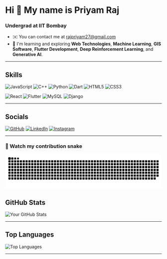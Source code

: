 
# Hi 👋 My name is Priyam Raj 

### Undergrad at IIT Bombay

- ✉️  You can contact me at [rajpriyam27@gmail.com](mailto:rajpriyam27@gmail.com)
- 🧠  I'm learning and exploring **Web Technologies**, **Machine Learning**, **GIS Software**, **Flutter Development**, **Deep Reinforcement Learning**, and **Generative AI**.

---

## Skills

![JavaScript](https://img.shields.io/badge/JavaScript-F7DF1E?style=for-the-badge&logo=javascript&logoColor=black) ![C++](https://img.shields.io/badge/C%2B%2B-00599C?style=for-the-badge&logo=c%2B%2B&logoColor=white) ![Python](https://img.shields.io/badge/Python-3776AB?style=for-the-badge&logo=python&logoColor=white) ![Dart](https://img.shields.io/badge/Dart-0175C2?style=for-the-badge&logo=dart&logoColor=white) ![HTML5](https://img.shields.io/badge/HTML5-E34F26?style=for-the-badge&logo=html5&logoColor=white) ![CSS3](https://img.shields.io/badge/CSS3-1572B6?style=for-the-badge&logo=css3&logoColor=white)

![React](https://img.shields.io/badge/React-20232A?style=for-the-badge&logo=react&logoColor=61DAFB) ![Flutter](https://img.shields.io/badge/Flutter-02569B?style=for-the-badge&logo=flutter&logoColor=white) ![MySQL](https://img.shields.io/badge/MySQL-4479A1?style=for-the-badge&logo=mysql&logoColor=white) ![Django](https://img.shields.io/badge/Django-092E20?style=for-the-badge&logo=django&logoColor=white)

---

## Socials

[![GitHub](https://img.shields.io/badge/GitHub-181717?style=for-the-badge&logo=github&logoColor=white)](https://github.com/Priyam12345-cloud) [![LinkedIn](https://img.shields.io/badge/LinkedIn-0A66C2?style=for-the-badge&logo=linkedin&logoColor=white)](https://linkedin.com/in/priyam-raj-b4598a282) [![Instagram](https://img.shields.io/badge/Instagram-E4405F?style=for-the-badge&logo=instagram&logoColor=white)](https://instagram.com/priyamraj572)

---

### 🐍 Watch my contribution snake
![snake animation](https://raw.githubusercontent.com/Platane/snk/output/github-contribution-grid-snake.svg)

## GitHub Stats
![Your GitHub Stats](https://github-readme-stats.vercel.app/api?username=Priyam12345-cloud&show_icons=true&theme=radical&hide=stars)


---



## Top Languages

![Top Languages](https://github-readme-stats.vercel.app/api/top-langs/?username=Priyam12345-cloud&layout=compact&theme=radical)

---


